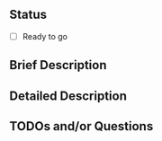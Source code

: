 ## Status
<!--- Please check this box when your PR is ready--->
- [ ] Ready to go

## Brief Description

## Detailed Description

## TODOs and/or Questions
<!--- When starting a PR early please add a list of things you plan on doing--->
